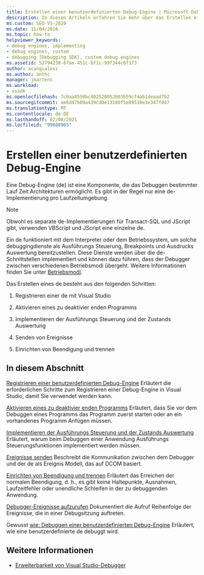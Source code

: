 ```yaml
---
title: Erstellen einer benutzerdefinierten Debug-Engine | Microsoft-Dokumentation
description: In diesen Artikeln erfahren Sie mehr über das Erstellen einer Debug-Engine, die das Debuggen bestimmter Lauf Zeit Architekturen ermöglicht.
ms.custom: SEO-VS-2020
ms.date: 11/04/2016
ms.topic: how-to
helpviewer_keywords:
- debug engines, implementing
- debug engines, custom
- debugging [Debugging SDK], custom debug engines
ms.assetid: 52794238-6fae-451c-bf1c-99f344c6f173
author: acangialosi
ms.author: anthc
manager: jmartens
ms.workload:
- vssdk
ms.openlocfilehash: 7c0aa8550bc402520052003b59cf4ab1deaad7b2
ms.sourcegitcommit: ae6d47b09a439cd0e13180f5e89510e3e347fd47
ms.translationtype: MT
ms.contentlocale: de-DE
ms.lasthandoff: 02/08/2021
ms.locfileid: "99888965"
---
```

# <a name="create-a-custom-debug-engine"></a>Erstellen einer benutzerdefinierten Debug-Engine
Eine Debug-Engine (de) ist eine Komponente, die das Debuggen bestimmter Lauf Zeit Architekturen ermöglicht. Es gibt in der Regel nur eine de-Implementierung pro Laufzeitumgebung.

> [!NOTE]
> Obwohl es separate de-Implementierungen für Transact-SQL und JScript gibt, verwenden VBScript und JScript eine einzelne de.

 Ein de funktioniert mit dem Interpreter oder dem Betriebssystem, um solche debuggingdienste als Ausführungs Steuerung, Breakpoints und Ausdrucks Auswertung bereitzustellen. Diese Dienste werden über die de-Schnittstellen implementiert und können dazu führen, dass der Debugger zwischen verschiedenen Betriebsmodi übergeht. Weitere Informationen finden Sie unter [Betriebsmodi](../../extensibility/debugger/operational-modes.md).

 Das Erstellen eines de besteht aus den folgenden Schritten:

1. Registrieren einer de mit Visual Studio

2. Aktivieren eines zu deaktivier enden Programms

3. Implementieren der Ausführungs Steuerung und der Zustands Auswertung

4. Senden von Ereignisse

5. Einrichten von Beendigung und trennen

## <a name="in-this-section"></a>In diesem Abschnitt
 [Registrieren einer benutzerdefinierten Debug-Engine](../../extensibility/debugger/registering-a-custom-debug-engine.md) Erläutert die erforderlichen Schritte zum Registrieren einer Debug-Engine in Visual Studio, damit Sie verwendet werden kann.

 [Aktivieren eines zu deaktivier enden Programms](../../extensibility/debugger/enabling-a-program-to-be-debugged.md) Erläutert, dass Sie vor dem Debuggen eines Programms das Programm zuerst starten oder an ein vorhandenes Programm Anfügen müssen.

 [Implementieren der Ausführungs Steuerung und der Zustands Auswertung](../../extensibility/debugger/execution-control-and-state-evaluation.md) Erläutert, warum beim Debuggen einer Anwendung Ausführungs Steuerungsfunktionen implementiert werden müssen.

 [Ereignisse senden](../../extensibility/debugger/sending-events.md) Beschreibt die Kommunikation zwischen dem Debugger und der de als Ereignis Modell, das auf DCOM basiert.

 [Einrichten von Beendigung und trennen](../../extensibility/debugger/termination-and-detaching.md) Erläutert das Erreichen der normalen Beendigung, d. h., es gibt keine Haltepunkte, Ausnahmen, Laufzeitfehler oder unendliche Schleifen in der zu debuggenden Anwendung.

 [Debugger-Ereignisse aufzurufen](../../extensibility/debugger/calling-debugger-events.md) Dokumentiert die Aufruf Reihenfolge der Ereignisse, die in einer Debugsitzung auftreten.

 Gewusst [wie: Debuggen einer benutzerdefinierten Debug-Engine](../../extensibility/debugger/how-to-debug-a-custom-debug-engine.md) Erläutert, wie eine benutzerdefinierte de debuggt wird.

## <a name="see-also"></a>Weitere Informationen
- [Erweiterbarkeit von Visual Studio-Debugger](../../extensibility/debugger/visual-studio-debugger-extensibility.md)
